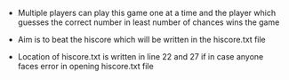 * Multiple players can play this game one at a time and the player which guesses the correct number in least number of chances wins the game

* Aim is to beat the hiscore which will be written in the hiscore.txt file

*  Location of hiscore.txt is written in line 22 and 27 if in case anyone faces error in opening hiscore.txt file